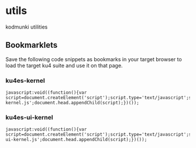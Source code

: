 # utils
kodmunki utilities

## Bookmarklets
Save the following code snippets as bookmarks in your target browser to load the target ku4 suite and use it on that page.

### ku4es-kernel
```
javascript:void((function(){var script=document.createElement('script');script.type='text/javascript';script.src='https://cdn.jsdelivr.net/gh/kodmunki/utils/ku4es-kernel.js';document.head.appendChild(script);})());

```

### ku4es-ui-kernel
```
javascript:void((function(){var script=document.createElement('script');script.type='text/javascript';script.src='https://cdn.jsdelivr.net/gh/kodmunki/utils/ku4es-ui-kernel.js';document.head.appendChild(script);})());

```
